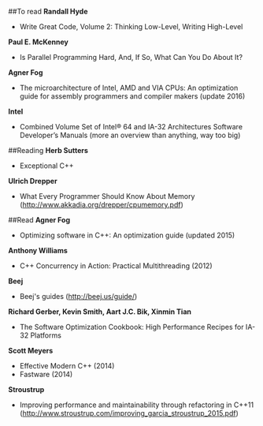 ##To read
**Randall Hyde**
- Write Great Code, Volume 2: Thinking Low-Level, Writing High-Level


**Paul E. McKenney**
- Is Parallel Programming Hard, And, If So, What Can You Do About It?


**Agner Fog**
- The microarchitecture of Intel, AMD and VIA CPUs: An optimization guide for assembly programmers and compiler makers (update 2016)


**Intel**
- Combined Volume Set of Intel® 64 and IA-32 Architectures Software Developer’s Manuals (more an overview than anything, way too big)

##Reading
**Herb Sutters**
- Exceptional C++


**Ulrich Drepper**
- What Every Programmer Should Know About Memory (http://www.akkadia.org/drepper/cpumemory.pdf)


##Read
**Agner Fog**
- Optimizing software in C++: An optimization guide (updated 2015)


**Anthony Williams**
- C++ Concurrency in Action: Practical Multithreading (2012)


**Beej**
- Beej's guides (http://beej.us/guide/)


**Richard Gerber, Kevin Smith, Aart J.C. Bik, Xinmin Tian**
- The Software Optimization Cookbook: High Performance Recipes for IA-32 Platforms


**Scott Meyers**
- Effective Modern C++ (2014)
- Fastware (2014)


**Stroustrup**
- Improving performance and maintainability through refactoring in C++11 (http://www.stroustrup.com/improving_garcia_stroustrup_2015.pdf)
